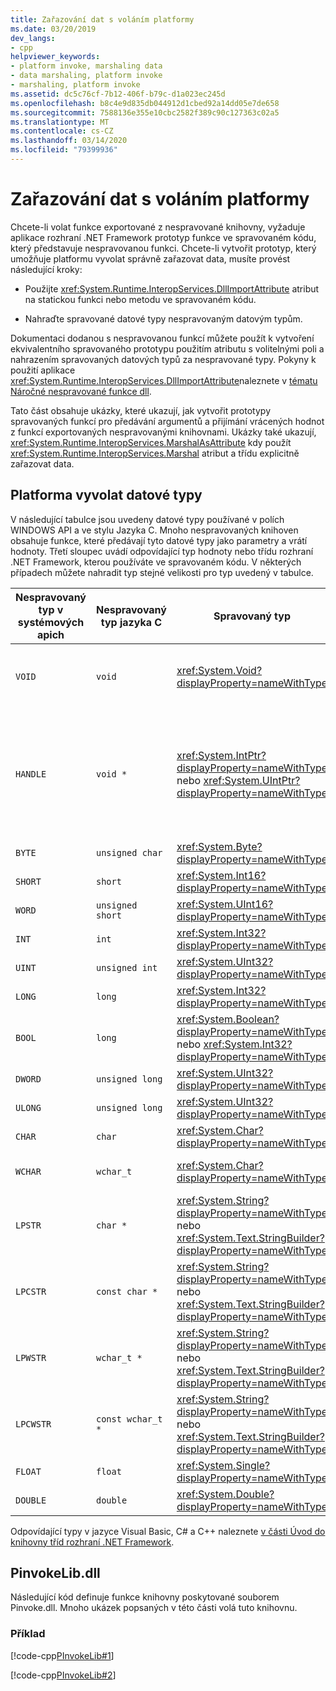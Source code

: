 ```yaml
---
title: Zařazování dat s voláním platformy
ms.date: 03/20/2019
dev_langs:
- cpp
helpviewer_keywords:
- platform invoke, marshaling data
- data marshaling, platform invoke
- marshaling, platform invoke
ms.assetid: dc5c76cf-7b12-406f-b79c-d1a023ec245d
ms.openlocfilehash: b8c4e9d835db044912d1cbed92a14dd05e7de658
ms.sourcegitcommit: 7588136e355e10cbc2582f389c90c127363c02a5
ms.translationtype: MT
ms.contentlocale: cs-CZ
ms.lasthandoff: 03/14/2020
ms.locfileid: "79399936"
---
```

# <a name="marshaling-data-with-platform-invoke"></a>Zařazování dat s voláním platformy

Chcete-li volat funkce exportované z nespravované knihovny, vyžaduje aplikace rozhraní .NET Framework prototyp funkce ve spravovaném kódu, který představuje nespravovanou funkci. Chcete-li vytvořit prototyp, který umožňuje platformu vyvolat správně zařazovat data, musíte provést následující kroky:

- Použijte <xref:System.Runtime.InteropServices.DllImportAttribute> atribut na statickou funkci nebo metodu ve spravovaném kódu.

- Nahraďte spravované datové typy nespravovaným datovým typům.

Dokumentaci dodanou s nespravovanou funkcí můžete použít k vytvoření ekvivalentního spravovaného prototypu použitím atributu s volitelnými poli a nahrazením spravovaných datových typů za nespravované typy. Pokyny k použití aplikace <xref:System.Runtime.InteropServices.DllImportAttribute>naleznete v [tématu Náročné nespravované funkce dll](consuming-unmanaged-dll-functions.md).

Tato část obsahuje ukázky, které ukazují, jak vytvořit prototypy spravovaných funkcí pro předávání argumentů a přijímání vrácených hodnot z funkcí exportovaných nespravovanými knihovnami. Ukázky také ukazují, <xref:System.Runtime.InteropServices.MarshalAsAttribute> kdy použít <xref:System.Runtime.InteropServices.Marshal> atribut a třídu explicitně zařazovat data.

## <a name="platform-invoke-data-types"></a>Platforma vyvolat datové typy

V následující tabulce jsou uvedeny datové typy používané v polích WINDOWS API a ve stylu Jazyka C. Mnoho nespravovaných knihoven obsahuje funkce, které předávají tyto datové typy jako parametry a vrátí hodnoty. Třetí sloupec uvádí odpovídající typ hodnoty nebo třídu rozhraní .NET Framework, kterou používáte ve spravovaném kódu. V některých případech můžete nahradit typ stejné velikosti pro typ uvedený v tabulce.

|Nespravovaný typ v systémových apich|Nespravovaný typ jazyka C|Spravovaný typ|Popis|
|--------------------------------|-------------------------------|------------------------|-----------------|
|`VOID`|`void`|<xref:System.Void?displayProperty=nameWithType>|Aplikovaný na funkci, která nevrací hodnotu.|
|`HANDLE`|`void *`|<xref:System.IntPtr?displayProperty=nameWithType> nebo <xref:System.UIntPtr?displayProperty=nameWithType>|32 bitů v 32bitových operačních systémech Windows, 64 bitů v 64bitových operačních systémech Windows.|
|`BYTE`|`unsigned char`|<xref:System.Byte?displayProperty=nameWithType>|8 bitů|
|`SHORT`|`short`|<xref:System.Int16?displayProperty=nameWithType>|16 bitů|
|`WORD`|`unsigned short`|<xref:System.UInt16?displayProperty=nameWithType>|16 bitů|
|`INT`|`int`|<xref:System.Int32?displayProperty=nameWithType>|32 bitů|
|`UINT`|`unsigned int`|<xref:System.UInt32?displayProperty=nameWithType>|32 bitů|
|`LONG`|`long`|<xref:System.Int32?displayProperty=nameWithType>|32 bitů|
|`BOOL`|`long`|<xref:System.Boolean?displayProperty=nameWithType> nebo <xref:System.Int32?displayProperty=nameWithType>|32 bitů|
|`DWORD`|`unsigned long`|<xref:System.UInt32?displayProperty=nameWithType>|32 bitů|
|`ULONG`|`unsigned long`|<xref:System.UInt32?displayProperty=nameWithType>|32 bitů|
|`CHAR`|`char`|<xref:System.Char?displayProperty=nameWithType>|Ozdobte ansi.|
|`WCHAR`|`wchar_t`|<xref:System.Char?displayProperty=nameWithType>|Ozdobte pomocí unicode.|
|`LPSTR`|`char *`|<xref:System.String?displayProperty=nameWithType> nebo <xref:System.Text.StringBuilder?displayProperty=nameWithType>|Ozdobte ansi.|
|`LPCSTR`|`const char *`|<xref:System.String?displayProperty=nameWithType> nebo <xref:System.Text.StringBuilder?displayProperty=nameWithType>|Ozdobte ansi.|
|`LPWSTR`|`wchar_t *`|<xref:System.String?displayProperty=nameWithType> nebo <xref:System.Text.StringBuilder?displayProperty=nameWithType>|Ozdobte pomocí unicode.|
|`LPCWSTR`|`const wchar_t *`|<xref:System.String?displayProperty=nameWithType> nebo <xref:System.Text.StringBuilder?displayProperty=nameWithType>|Ozdobte pomocí unicode.|
|`FLOAT`|`float`|<xref:System.Single?displayProperty=nameWithType>|32 bitů|
|`DOUBLE`|`double`|<xref:System.Double?displayProperty=nameWithType>|64 bitů|

Odpovídající typy v jazyce Visual Basic, C# a C++ naleznete [v části Úvod do knihovny tříd rozhraní .NET Framework](../../standard/class-library-overview.md#system-namespace).

## <a name="pinvokelibdll"></a>PinvokeLib.dll

Následující kód definuje funkce knihovny poskytované souborem Pinvoke.dll. Mnoho ukázek popsaných v této části volá tuto knihovnu.

### <a name="example"></a>Příklad

[!code-cpp[PInvokeLib#1](../../../samples/snippets/cpp/VS_Snippets_CLR/pinvokelib/cpp/pinvokelib.cpp#1)]

[!code-cpp[PInvokeLib#2](../../../samples/snippets/cpp/VS_Snippets_CLR/pinvokelib/cpp/pinvokelib.h#2)]
